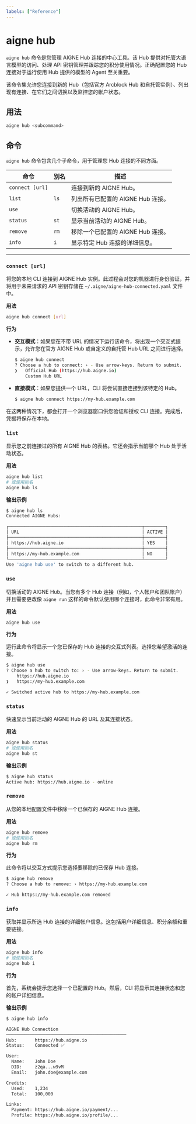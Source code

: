```yaml
---
labels: ["Reference"]
---
```


# aigne hub

`aigne hub` 命令是您管理 AIGNE Hub 连接的中心工具。该 Hub 提供对托管大语言模型的访问、处理 API 密钥管理并跟踪您的积分使用情况。正确配置您的 Hub 连接对于运行使用 Hub 提供的模型的 Agent 至关重要。

该命令集允许您连接到新的 Hub（包括官方 Arcblock Hub 和自托管实例）、列出现有连接、在它们之间切换以及监控您的帐户状态。

## 用法

```bash 基本命令结构
aigne hub <subcommand>
```

## 命令

`aigne hub` 命令包含几个子命令，用于管理您 Hub 连接的不同方面。

| 命令 | 别名 | 描述 |
|---|---|---|
| `connect [url]` | | 连接到新的 AIGNE Hub。 |
| `list` | `ls` | 列出所有已配置的 AIGNE Hub 连接。 |
| `use` | | 切换活动的 AIGNE Hub。 |
| `status` | `st` | 显示当前活动的 AIGNE Hub。 |
| `remove` | `rm` | 移除一个已配置的 AIGNE Hub 连接。 |
| `info` | `i` | 显示特定 Hub 连接的详细信息。 |

---

### `connect [url]`

将您的本地 CLI 连接到 AIGNE Hub 实例。此过程会对您的机器进行身份验证，并将用于未来请求的 API 密钥存储在 `~/.aigne/aigne-hub-connected.yaml` 文件中。

**用法**

```bash 连接到 Hub
aigne hub connect [url]
```

**行为**

- **交互模式**：如果您在不带 URL 的情况下运行该命令，将出现一个交互式提示，允许您在官方 AIGNE Hub 或自定义的自托管 Hub URL 之间进行选择。

  ```bash 交互式连接 icon=mdi:console
  $ aigne hub connect
  ? Choose a hub to connect: › - Use arrow-keys. Return to submit.
  ❯   Official Hub (https://hub.aigne.io)
      Custom Hub URL
  ```

- **直接模式**：如果您提供一个 URL，CLI 将尝试直接连接到该特定的 Hub。

  ```bash 直接连接 icon=mdi:console
  $ aigne hub connect https://my-hub.example.com
  ```

在这两种情况下，都会打开一个浏览器窗口供您验证和授权 CLI 连接。完成后，凭据将保存在本地。

### `list`

显示您之前连接过的所有 AIGNE Hub 的表格。它还会指示当前哪个 Hub 处于活动状态。

**用法**

```bash 列出连接
aigne hub list
# 或使用别名
aigne hub ls
```

**输出示例**

```bash icon=mdi:table
$ aigne hub ls
Connected AIGNE Hubs:

┌───────────────────────────────────────────────────┬────────┐
│ URL                                               │ ACTIVE │
├───────────────────────────────────────────────────┼────────┤
│ https://hub.aigne.io                              │ YES    │
├───────────────────────────────────────────────────┼────────┤
│ https://my-hub.example.com                        │ NO     │
└───────────────────────────────────────────────────┴────────┘
Use 'aigne hub use' to switch to a different hub.
```

### `use`

切换活动的 AIGNE Hub。当您有多个 Hub 连接（例如，个人帐户和团队帐户）并且需要更改像 `aigne run` 这样的命令默认使用哪个连接时，此命令非常有用。

**用法**

```bash 切换活动 Hub
aigne hub use
```

**行为**

运行此命令将显示一个您已保存的 Hub 连接的交互式列表。选择您希望激活的连接。

```bash 交互式切换 icon=mdi:console
$ aigne hub use
? Choose a hub to switch to: › - Use arrow-keys. Return to submit.
    https://hub.aigne.io
❯   https://my-hub.example.com

✓ Switched active hub to https://my-hub.example.com
```

### `status`

快速显示当前活动的 AIGNE Hub 的 URL 及其连接状态。

**用法**

```bash 检查状态
aigne hub status
# 或使用别名
aigne hub st
```

**输出示例**

```bash icon=mdi:console
$ aigne hub status
Active hub: https://hub.aigne.io - online
```

### `remove`

从您的本地配置文件中移除一个已保存的 AIGNE Hub 连接。

**用法**

```bash 移除 Hub
aigne hub remove
# 或使用别名
aigne hub rm
```

**行为**

此命令将以交互方式提示您选择要移除的已保存 Hub 连接。

```bash 交互式移除 icon=mdi:console
$ aigne hub remove
? Choose a hub to remove: › https://my-hub.example.com

✓ Hub https://my-hub.example.com removed
```

### `info`

获取并显示所选 Hub 连接的详细帐户信息。这包括用户详细信息、积分余额和重要链接。

**用法**

```bash 获取 Hub 信息
aigne hub info
# 或使用别名
aigne hub i
```

**行为**

首先，系统会提示您选择一个已配置的 Hub。然后，CLI 将显示其连接状态和您的帐户详细信息。

**输出示例**

```bash icon=mdi:information-outline
$ aigne hub info

AIGNE Hub Connection
──────────────────────────────────────────────
Hub:       https://hub.aigne.io
Status:    Connected ✅

User:
  Name:    John Doe
  DID:     z2qa...w9vM
  Email:   john.doe@example.com

Credits:
  Used:    1,234
  Total:   100,000

Links:
  Payment: https://hub.aigne.io/payment/...
  Profile: https://hub.aigne.io/profile/...
```